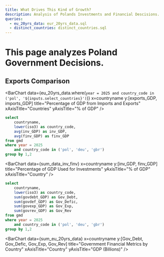 ```yaml
---
title: What Drives This Kind of Growth?
description: Analysis of Polands Investments and Financial Descisions.
queries:
  - eu_20yrs_data: eur_20yrs_data.sql
  - distinct_countries: distinct_countries.sql
---
```

<LastRefreshed prefix="Data last updated"/>


# This page analyzes Poland Government Decisions.

## Exports Comparison

<Dropdown
    title="Select a Country" 
    name=select_countries
    data={distinct_countries}
    value=countryname
    defaultValue="Germany"
/>

<BarChart
  data={eu_20yrs_data.where(`
    year = 2025
    and country_code in ('pol', '${inputs.select_countries}')
    `)}
  x=countryname
  y:[exports_GDP, imports_GDP]
  title="Percentage of GDP from Imports and Exports"
  xAxisTitle="Countries"
  yAxisTitle="% of GDP"
/>

<LineChart 
    data={eu_20yrs_data}
    x=year
    y=CA_GDP
    series = countryname
    title="Curent Account"
    yAxisTitle="%"
    xAxisTitle="Year"
/>

```sql sum_data_inv_finv
select
    countryname,
    lower(iso3) as country_code,
    avg(inv_GDP) as inv_GDP,
    avg(finv_GDP) as finv_GDP
from gmd 
where year = 2025
    and country_code in ('pol', 'deu', 'gbr')
group by 1,2
```

<BarChart 
    data={sum_data_inv_finv}
    x=countryname
    y:[inv_GDP, finv_GDP]
    title="Percentage of GDP Used for Investments"
    yAxisTitle="% of GDP"
    xAxisTitle="Country"
/>


```sql sum_eu_20yrs_data
select
    countryname,
    lower(iso3) as country_code,
    sum(govdebt_GDP) as Gov_Debt,
    sum(govdef_GDP) as Gov_Defic,
    sum(govexp_GDP) as Gov_Exp,
    sum(govrev_GDP) as Gov_Rev
from gmd 
where year = 2025
    and country_code in ('pol', 'deu', 'gbr')
group by 1,2
```

<BarChart
  data={sum_eu_20yrs_data}
  x=countryname
  y:[Gov_Debt, Gov_Defic, Gov_Exp, Gov_Rev]
  title="Government Financial Metrics by Country"
  xAxisTitle="Country"
  yAxisTitle="GDP (Billions)"
/>
